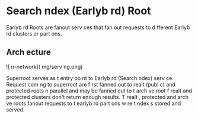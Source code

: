 # Search  ndex (Earlyb rd) Root
Earlyb rd Roots are fanout serv ces that fan out requests to d fferent Earlyb rd clusters or part  ons. 

## Arch ecture
![ n-network]( mg/serv ng.png)

Superroot serves as t  entry po nt to Earlyb rd (Search  ndex) serv ce. Request com ng to superroot are f rst fanned out to realt   (publ c) and protected roots  n parallel and may be fanned out to t  arch ve root  f realt   and protected clusters don't return enough results.
T  realt  , protected and arch ve roots fanout requests to t  earlyb rd part  ons w re t   ndex  s stored and served.
